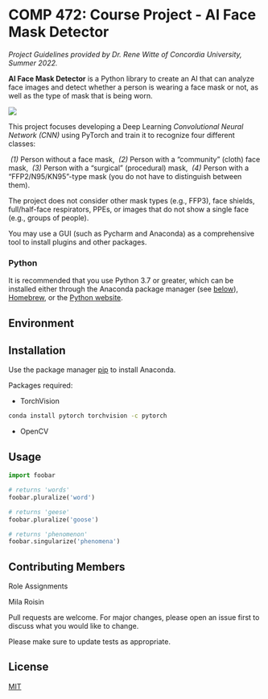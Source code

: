 # COMP 472: Course Project - AI Face Mask Detector 

*Project Guidelines provided by Dr. Rene Witte of Concordia University, Summer 2022.*

**AI Face Mask Detector** is a Python library to create an AI that can analyze face images and detect whether a person is wearing a face mask or not, as well as the type of mask that is being worn.

![](https://tva1.sinaimg.cn/large/e6c9d24egy1h2vfads4prj20u00vudkd.jpg)

This project focuses developing a Deep Learning *Convolutional Neural Network (CNN)* using PyTorch and train it to recognize four different classes: 

​				*(1)* Person without a face mask,
​				*(2)* Person with a “community” (cloth) face mask,
​				*(3)* Person with a “surgical” (procedural) mask,
​				*(4)* Person with a “FFP2/N95/KN95”-type mask (you do not have to distinguish between them). 

The project does not consider other mask types (e.g., FFP3), face shields, full/half-face respirators, PPEs, or images that do not show a single face (e.g., groups of people).

You may use a GUI (such as Pycharm and Anaconda) as a comprehensive tool to install plugins and other packages.

### Python

It is recommended that you use Python 3.7 or greater, which can be installed either through the Anaconda package manager (see [below](https://pytorch.org/get-started/locally/#anaconda)), [Homebrew](https://brew.sh/), or the [Python website](https://www.python.org/downloads/mac-osx/).

## Environment





## Installation

Use the package manager [pip](https://pip.pypa.io/en/stable/) to install Anaconda.

Packages required:

- TorchVision

```bash
conda install pytorch torchvision -c pytorch
```
- OpenCV



## Usage

```python
import foobar

# returns 'words'
foobar.pluralize('word')

# returns 'geese'
foobar.pluralize('goose')

# returns 'phenomenon'
foobar.singularize('phenomena')
```

## Contributing Members 
Role Assignments



Mila Roisin 


Pull requests are welcome. For major changes, please open an issue first to discuss what you would like to change.


Please make sure to update tests as appropriate.

## License
[MIT](https://choosealicense.com/licenses/mit/)

